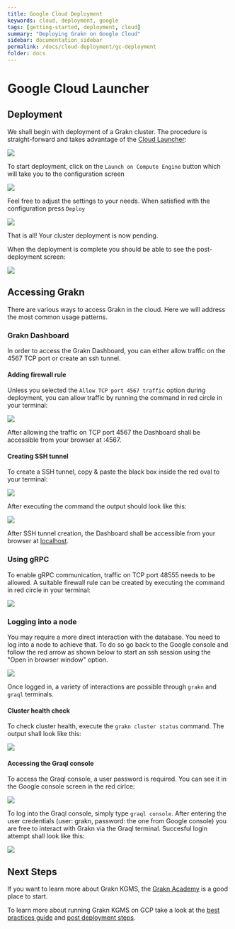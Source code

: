 ```yaml
---
title: Google Cloud Deployment
keywords: cloud, deployment, google
tags: [getting-started, deployment, cloud]
summary: "Deploying Grakn on Google Cloud"
sidebar: documentation_sidebar
permalink: /docs/cloud-deployment/gc-deployment
folder: docs
---
```


# Google Cloud Launcher

## Deployment
We shall begin with deployment of a Grakn cluster. The procedure is straight-forward and takes advantage of the
[Cloud Launcher](https://console.cloud.google.com/launcher/details/grakn-public/grakn-kbms-public):

![](/images/gc-solution-listing.png)

To start deployment, click on the `Launch on Compute Engine` button which will take you to the configuration screen

![](/images/gc-deployment-options.png)

Feel free to adjust the settings to your needs. When satisfied with the configuration press `Deploy`

![](/images/gc-deployment-pending.png)

That is all! Your cluster deployment is now pending.

When the deployment is complete you should be able to see the post-deployment screen:

![](/images/gc-deployment-complete.png)

## Accessing Grakn
There are various ways to access Grakn in the cloud. Here we will address the most common usage patterns.
### Grakn Dashboard

In order to access the Grakn Dashboard, you can either allow traffic on the 4567 TCP port or create an ssh tunnel.

#### Adding firewall rule
Unless you selected the `Allow TCP port 4567 traffic` option during deployment, you can allow traffic by running the command in red circle in your terminal:

![](/images/gc-dashboard-firewall-command.png)

After allowing the traffic on TCP port 4567 the Dashboard shall be accessible from your browser at <node-external-ip>:4567.

#### Creating SSH tunnel
To create a SSH tunnel, copy & paste the black box inside the red oval to your terminal:

![](/images/gc-ssh-tunnel-command.png)

After executing the command the output should look like this:

![](/images/gc-ssh-tunnel-terminal.png)

After SSH tunnel creation, the Dashboard shall be accessible from your browser at [localhost](https://localhost:4567).

### Using gRPC

To enable gRPC communication, traffic on TCP port 48555 needs to be allowed. A suitable firewall rule can be created by executing the command in red circle in your terminal:

![](/images/gc-grpc-firewall-command.png)

### Logging into a node
You may require a more direct interaction with the database. You need to log into a node to achieve that.
To do so go back to the Google console and follow the red arrow as shown below to start an ssh session using the "Open in browser window" option.

![](/images/gc-ssh-button.png)

Once logged in, a variety of interactions are possible through `grakn` and `graql` terminals.

#### Cluster health check
To check cluster health, execute the `grakn cluster status` command. The output shall look like this:

![](/images/gc-cluster-health.png)

#### Accessing the Graql console
To access the Graql console, a user password is required. You can see it in the Google console screen in the red cirlce:

![](/images/gc-user-password.png)

To log into the Graql console, simply type `graql console`. After entering the user credentials (user: grakn, password: the one from Google console) you are free to interact with Grakn via the Graql terminal. Succesful login attempt shall look like this:

![](/images/gc-graql-console.png)

## Next Steps

If you want to learn more about Grakn KGMS, the [Grakn Academy](https://dev.grakn.ai/academy/) is a good place to start.

To learn more about running Grakn KGMS on GCP take a look at the [best practices guide](https://dev.grakn.ai/docs/cloud-deployment/best-practices)
and [post deployment steps](https://dev.grakn.ai/docs/cloud-deployment/post-deployment).
